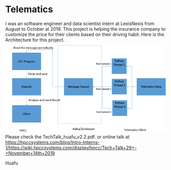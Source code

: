 # Telematics
I was an software engineer and data scientist intern at LexisNexis from August to October at 2019. This project is helping the insurance company to customize the price for their clients based on their driving habit.
Here is the Architecture for this project.
![image](https://github.com/huhuapop/Telematics-1/blob/master/IMG/Architecture.png)
Please check the TechTalk_huafu_v2.2.pdf. or online talk at https://hpccsystems.com/blog/Intro-Interns-1/https://wiki.hpccsystems.com/display/hpcc/Tech+Talk+29+-+November+14th+2019

Huafu
